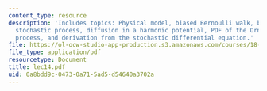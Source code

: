 ```yaml
---
content_type: resource
description: 'Includes topics: Physical model, biased Bernoulli walk, biased continuous
  stochastic process, diffusion in a harmonic potential, PDF of the Ornstein-Uhlenbeck
  process, and derivation from the stochastic differential equation.'
file: https://ol-ocw-studio-app-production.s3.amazonaws.com/courses/18-366-random-walks-and-diffusion-fall-2006/0a8bdd9c04730a715ad5d54640a3702a_lec14.pdf
file_type: application/pdf
resourcetype: Document
title: lec14.pdf
uid: 0a8bdd9c-0473-0a71-5ad5-d54640a3702a
---
```

